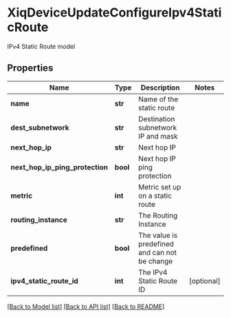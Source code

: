 # XiqDeviceUpdateConfigureIpv4StaticRoute

IPv4 Static Route model
## Properties
Name | Type | Description | Notes
------------ | ------------- | ------------- | -------------
**name** | **str** | Name of the static route | 
**dest_subnetwork** | **str** | Destination subnetwork IP and mask | 
**next_hop_ip** | **str** | Next hop IP | 
**next_hop_ip_ping_protection** | **bool** | Next hop IP ping protection | 
**metric** | **int** | Metric set up on a static route | 
**routing_instance** | **str** | The Routing Instance | 
**predefined** | **bool** | The value is predefined and can not be change | 
**ipv4_static_route_id** | **int** | The IPv4 Static Route ID | [optional] 

[[Back to Model list]](../README.md#documentation-for-models) [[Back to API list]](../README.md#documentation-for-api-endpoints) [[Back to README]](../README.md)


